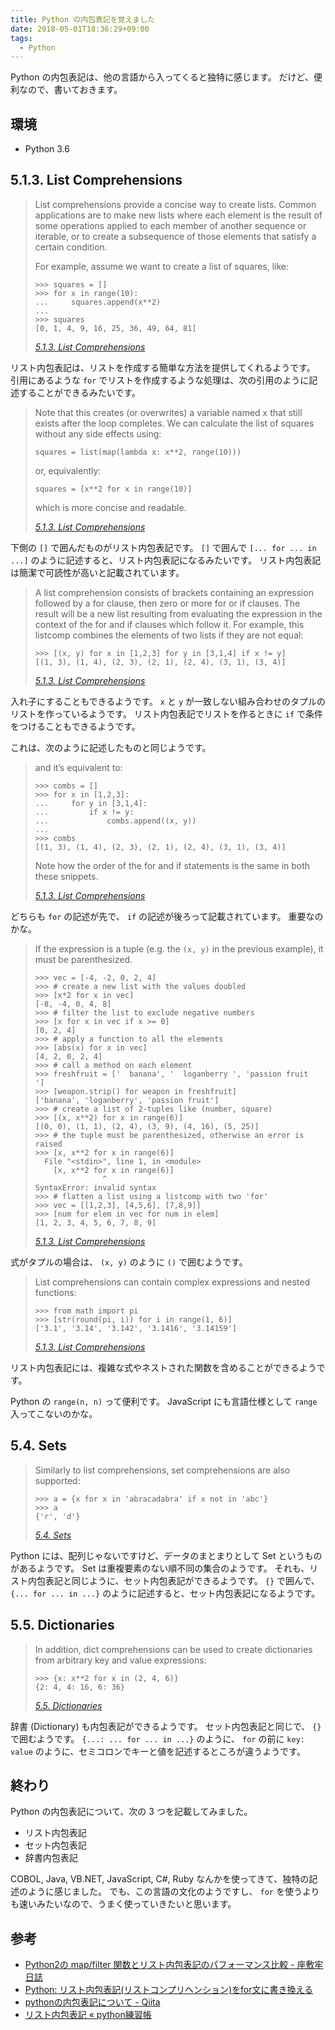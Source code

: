 ```yaml
---
title: Python の内包表記を覚えました
date: 2018-05-01T18:36:29+09:00
tags:
  - Python
---
```


Python の内包表記は、他の言語から入ってくると独特に感じます。
だけど、便利なので、書いておきます。

<!--more-->

## 環境

* Python 3.6

## 5.1.3. List Comprehensions

> List comprehensions provide a concise way to create lists. Common applications are to make new lists where each element is the result of some operations applied to each member of another sequence or iterable, or to create a subsequence of those elements that satisfy a certain condition.
>
> For example, assume we want to create a list of squares, like:
>
>     >>> squares = []
>     >>> for x in range(10):
>     ...     squares.append(x**2)
>     ...
>     >>> squares
>     [0, 1, 4, 9, 16, 25, 36, 49, 64, 81]
>
> <cite>[5.1.3. List Comprehensions](https://docs.python.org/3.6/tutorial/datastructures.html#list-comprehensions)</cite>

リスト内包表記は、リストを作成する簡単な方法を提供してくれるようです。
引用にあるような `for` でリストを作成するような処理は、次の引用のように記述することができるみたいです。

> Note that this creates (or overwrites) a variable named x that still exists after the loop completes. We can calculate the list of squares without any side effects using:
>
>     squares = list(map(lambda x: x**2, range(10)))
>
> or, equivalently:
>
>     squares = [x**2 for x in range(10)]
>
> which is more concise and readable.
>
> <cite>[5.1.3. List Comprehensions](https://docs.python.org/3.6/tutorial/datastructures.html#list-comprehensions)</cite>

下側の `[]` で囲んだものがリスト内包表記です。
`[]` で囲んで `[... for ... in ...]` のように記述すると、リスト内包表記になるみたいです。
リスト内包表記は簡潔で可読性が高いと記載されています。

> A list comprehension consists of brackets containing an expression followed by a for clause, then zero or more for or if clauses. The result will be a new list resulting from evaluating the expression in the context of the for and if clauses which follow it. For example, this listcomp combines the elements of two lists if they are not equal:
>
>     >>> [(x, y) for x in [1,2,3] for y in [3,1,4] if x != y]
>     [(1, 3), (1, 4), (2, 3), (2, 1), (2, 4), (3, 1), (3, 4)]
>
> <cite>[5.1.3. List Comprehensions](https://docs.python.org/3.6/tutorial/datastructures.html#list-comprehensions)</cite>

入れ子にすることもできるようです。
`x` と `y` が一致しない組み合わせのタプルのリストを作っているようです。
リスト内包表記でリストを作るときに `if` で条件をつけることもできるようです。

これは、次のように記述したものと同じようです。

> and it’s equivalent to:
>
>     >>> combs = []
>     >>> for x in [1,2,3]:
>     ...     for y in [3,1,4]:
>     ...         if x != y:
>     ...             combs.append((x, y))
>     ...
>     >>> combs
>     [(1, 3), (1, 4), (2, 3), (2, 1), (2, 4), (3, 1), (3, 4)]
>
> Note how the order of the for and if statements is the same in both these snippets.
>
> <cite>[5.1.3. List Comprehensions](https://docs.python.org/3.6/tutorial/datastructures.html#list-comprehensions)</cite>

どちらも `for` の記述が先で、 `if` の記述が後ろって記載されています。
重要なのかな。

> If the expression is a tuple (e.g. the `(x, y)` in the previous example), it must be parenthesized.
>
>     >>> vec = [-4, -2, 0, 2, 4]
>     >>> # create a new list with the values doubled
>     >>> [x*2 for x in vec]
>     [-8, -4, 0, 4, 8]
>     >>> # filter the list to exclude negative numbers
>     >>> [x for x in vec if x >= 0]
>     [0, 2, 4]
>     >>> # apply a function to all the elements
>     >>> [abs(x) for x in vec]
>     [4, 2, 0, 2, 4]
>     >>> # call a method on each element
>     >>> freshfruit = ['  banana', '  loganberry ', 'passion fruit  ']
>     >>> [weapon.strip() for weapon in freshfruit]
>     ['banana', 'loganberry', 'passion fruit']
>     >>> # create a list of 2-tuples like (number, square)
>     >>> [(x, x**2) for x in range(6)]
>     [(0, 0), (1, 1), (2, 4), (3, 9), (4, 16), (5, 25)]
>     >>> # the tuple must be parenthesized, otherwise an error is raised
>     >>> [x, x**2 for x in range(6)]
>       File "<stdin>", line 1, in <module>
>         [x, x**2 for x in range(6)]
>                    ^
>     SyntaxError: invalid syntax
>     >>> # flatten a list using a listcomp with two 'for'
>     >>> vec = [[1,2,3], [4,5,6], [7,8,9]]
>     >>> [num for elem in vec for num in elem]
>     [1, 2, 3, 4, 5, 6, 7, 8, 9]
>
> <cite>[5.1.3. List Comprehensions](https://docs.python.org/3.6/tutorial/datastructures.html#list-comprehensions)</cite>

式がタプルの場合は、 `(x, y)` のように `()` で囲むようです。

> List comprehensions can contain complex expressions and nested functions:
>
>     >>> from math import pi
>     >>> [str(round(pi, i)) for i in range(1, 6)]
>     ['3.1', '3.14', '3.142', '3.1416', '3.14159']
>
> <cite>[5.1.3. List Comprehensions](https://docs.python.org/3.6/tutorial/datastructures.html#list-comprehensions)</cite>

リスト内包表記には、複雑な式やネストされた関数を含めることができるようです。

Python の `range(n, n)` って便利です。
JavaScript にも言語仕様として `range` 入ってこないのかな。

## 5.4. Sets

> Similarly to list comprehensions, set comprehensions are also supported:
>
>     >>> a = {x for x in 'abracadabra' if x not in 'abc'}
>     >>> a
>     {'r', 'd'}
>
> <cite>[5.4. Sets](https://docs.python.org/3.6/tutorial/datastructures.html#sets)</cite>

Python には、配列じゃないですけど、データのまとまりとして Set というものがあるようです。
Set は重複要素のない順不同の集合のようです。
それも、リスト内包表記と同じように、セット内包表記ができるようです。
`{}` で囲んで、 `{... for ... in ...}` のように記述すると、セット内包表記になるようです。

## 5.5. Dictionaries

> In addition, dict comprehensions can be used to create dictionaries from arbitrary key and value expressions:
>
>     >>> {x: x**2 for x in (2, 4, 6)}
>     {2: 4, 4: 16, 6: 36}
>
> <cite>[5.5. Dictionaries](https://docs.python.org/3.6/tutorial/datastructures.html#dictionaries)</cite>

辞書 (Dictionary) も内包表記ができるようです。
セット内包表記と同じで、 `{}` で囲むようです。
`{...: ... for ... in ...}` のように、 `for` の前に `key: value` のように、セミコロンでキーと値を記述するところが違うようです。

## 終わり

Python の内包表記について、次の 3 つを記載してみました。

* リスト内包表記
* セット内包表記
* 辞書内包表記

COBOL, Java, VB.NET, JavaScript, C#, Ruby なんかを使ってきて、独特の記述のように感じました。
でも、この言語の文化のようですし、 `for` を使うよりも速いみたいなので、うまく使っていきたいと思います。

## 参考

* [Python2の map/filter 関数とリスト内包表記のパフォーマンス比較 - 座敷牢日誌](http://zashikiro.hateblo.jp/entry/2014/02/15/215953)
* [Python: リスト内包表記(リストコンプリヘンション)をfor文に書き換える](http://www.yukun.info/blog/2008/06/python-list-comprehension.html)
* [pythonの内包表記について - Qiita](https://qiita.com/ritarock/items/08913482cf4e97e7b657)
* [リスト内包表記 « python練習帳](http://www.php6.jp/python/basics/%E3%83%AA%E3%82%B9%E3%83%88%E5%86%85%E5%8C%85%E8%A1%A8%E8%A8%98/)

